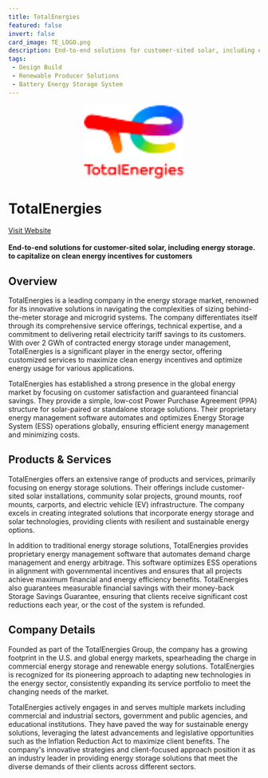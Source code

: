 ```yaml
---
title: TotalEnergies
featured: false
invert: false
card_image: TE_LOGO.png
description: End-to-end solutions for customer-sited solar, including energy storage. to capitalize on clean energy incentives for customers
tags: 
 - Design Build
 - Renewable Producer Solutions
 - Battery Energy Storage System
---
```


<div align="center">
<a href="https://solar.totalenergies.us/energy-storage/">
<img src="TE_LOGO.png" alt="Logo" style="min-width: 200px; max-width: 600px; height: auto;" >
</a>
</div>

# TotalEnergies
<a href="https://solar.totalenergies.us/energy-storage/">Visit Website</a>
<br>
<br>
**End-to-end solutions for customer-sited solar, including energy storage. to capitalize on clean energy incentives for customers**

## Overview
TotalEnergies is a leading company in the energy storage market, renowned for its innovative solutions in navigating the complexities of sizing behind-the-meter storage and microgrid systems. The company differentiates itself through its comprehensive service offerings, technical expertise, and a commitment to delivering retail electricity tariff savings to its customers. With over 2 GWh of contracted energy storage under management, TotalEnergies is a significant player in the energy sector, offering customized services to maximize clean energy incentives and optimize energy usage for various applications.

TotalEnergies has established a strong presence in the global energy market by focusing on customer satisfaction and guaranteed financial savings. They provide a simple, low-cost Power Purchase Agreement (PPA) structure for solar-paired or standalone storage solutions. Their proprietary energy management software automates and optimizes Energy Storage System (ESS) operations globally, ensuring efficient energy management and minimizing costs.
## Products & Services 
TotalEnergies offers an extensive range of products and services, primarily focusing on energy storage solutions. Their offerings include customer-sited solar installations, community solar projects, ground mounts, roof mounts, carports, and electric vehicle (EV) infrastructure. The company excels in creating integrated solutions that incorporate energy storage and solar technologies, providing clients with resilient and sustainable energy options.

In addition to traditional energy storage solutions, TotalEnergies provides proprietary energy management software that automates demand charge management and energy arbitrage. This software optimizes ESS operations in alignment with governmental incentives and ensures that all projects achieve maximum financial and energy efficiency benefits. TotalEnergies also guarantees measurable financial savings with their money-back Storage Savings Guarantee, ensuring that clients receive significant cost reductions each year, or the cost of the system is refunded.
## Company Details 
Founded as part of the TotalEnergies Group, the company has a growing footprint in the U.S. and global energy markets, spearheading the charge in commercial energy storage and renewable energy solutions. TotalEnergies is recognized for its pioneering approach to adapting new technologies in the energy sector, consistently expanding its service portfolio to meet the changing needs of the market.

TotalEnergies actively engages in and serves multiple markets including commercial and industrial sectors, government and public agencies, and educational institutions. They have paved the way for sustainable energy solutions, leveraging the latest advancements and legislative opportunities such as the Inflation Reduction Act to maximize client benefits. The company's innovative strategies and client-focused approach position it as an industry leader in providing energy storage solutions that meet the diverse demands of their clients across different sectors.

